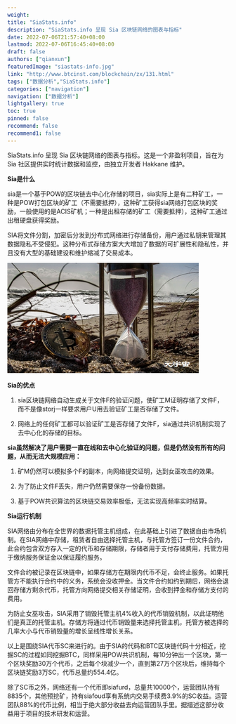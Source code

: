 ```yaml
---
weight: 
title: "SiaStats.info"
description: "SiaStats.info 呈现 Sia 区块链网络的图表与指标"
date: 2022-07-06T21:57:40+08:00
lastmod: 2022-07-06T16:45:40+08:00
draft: false
authors: ["qianxun"]
featuredImage: "siastats-info.jpg"
link: "http://www.btcinst.com/blockchain/zx/131.html"
tags: ["数据分析","SiaStats.info"]
categories: ["navigation"]
navigation: ["数据分析"]
lightgallery: true
toc: true
pinned: false
recommend: false
recommend1: false
---
```

SiaStats.info 呈现 Sia 区块链网络的图表与指标。这是一个非盈利项目，旨在为 Sia 社区提供实时统计数据和监控，由独立开发者 Hakkane 维护。

**Sia是什么**

sia是一个基于POW的区块链去中心化存储的项目，sia实际上是有二种矿工，一种是POW打包区块的矿工（不需要抵押），这种矿工获得sia网络打包区块的奖励，一般使用的是ACIS矿机；一种是出租存储的矿工（需要抵押），这种矿工通过出租硬盘获得奖励。

SIA将文件分割，加密后分发到分布式网络进行存储备份，用户通过私钥来管理其数据隐私不受侵犯。这种分布式存储方案大大增加了数据的可扩展性和隐私性，并且没有大型的基础建设和维护缩减了交易成本。

![](775e80b539206e1e1145e62f8df50dc.jpg)

**Sia的优点**

1) sia区块链网络自动生成关于文件F的验证问题，使矿工M证明存储了文件F，而不是像storj一样要求用户U用去验证矿工是否存储了文件。

2) 网络上的任何矿工都可以验证矿工是否存储了文件F，sia通过共识机制实现了去中心化的存储的目标。

**sia虽然解决了用户需要一直在线和去中心化验证的问题，但是仍然没有所有的问题，从而无法大规模应用：**

1) 矿M仍然可以模拟多个F的副本，向网络提交证明，达到女巫攻击的效果。

2) 为了防止文件F丢失，用户仍然需要保存一份备份数据。

3) 基于POW共识算法的区块链交易效率极低，无法实现高频率实时结算。

**Sia运行机制**

SIA网络由分布在全世界的数据托管主机组成，在此基础上引进了数据自由市场机制。在SIA网络中存储，租赁者自由选择托管主机，与托管方签订一份文件合约，此合约包含双方存入一定的代币和存储期限，存储者用于支付存储费用，托管方用于缴纳服务保证金以保证履约服务。

文件合约被记录在区块链中，如果存储方在期限内代币不足，会终止服务。如果托管方不能执行合约中的义务，系统会没收押金。当文件合约如约到期后，网络会退回存储方剩余代币，托管方向网络提交相关存储证明，会收到押金和存储方支付的费用。

为防止女巫攻击，SIA采用了销毁托管主机4%收入的代币销毁机制，以此证明他们是真正的托管主机。存储方将通过代币销毁量来选择托管主机，托管方被选择的几率大小与代币销毁量的增长呈线性增长关系。

以上是围绕SIA代币SC来进行的。由于SIA的代码和BTC区块链代码十分相近，挖掘SC的过程如同挖掘BTC，同样采用POW共识机制，每10分钟出一个区块，第一个区块奖励30万个代币，之后每个块减少一个，直到第27万个区块后，维持每个区块链奖励3万SC，代币总量约554.4亿。

除了SC币之外，网络还有一个代币即siafurd，总量共10000个，运营团队持有8835个，其他预挖矿，持有siafoud享有系统内交易手续费3.9%的SC收益。运营团队88%的代币比例，相当于绝大部分收益去向运营团队手里。据描述这部分收益用于项目的技术研发和运营。